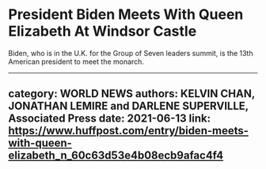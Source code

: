 # President Biden Meets With Queen Elizabeth At Windsor Castle

Biden, who is in the U.K. for the Group of Seven leaders summit, is the 13th American president to meet the monarch.

---
category: WORLD NEWS
authors: KELVIN CHAN, JONATHAN LEMIRE and DARLENE SUPERVILLE, Associated Press
date: 2021-06-13
link: https://www.huffpost.com/entry/biden-meets-with-queen-elizabeth_n_60c63d53e4b08ecb9afac4f4
---
